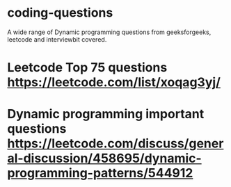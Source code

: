 # coding-questions
 A wide range of Dynamic programming questions from geeksforgeeks, leetcode and interviewbit covered.
 
 # Leetcode Top 75 questions https://leetcode.com/list/xoqag3yj/
 # Dynamic programming important questions https://leetcode.com/discuss/general-discussion/458695/dynamic-programming-patterns/544912
